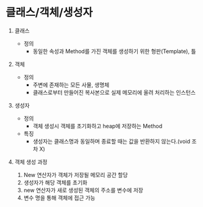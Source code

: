 # **클래스/객체/생성자**
1. 클래스
	 - 정의
	 	 - 동일한 속성과 Method를 가진 객체를 생성하기 위한 형판(Template), 틀

2. 객체
	 - 정의
	 	 - 주변에 존재하는 모든 사물, 생명체
	 	 - 클래스로부터 만들어진 복사본으로 실제 메모리에 올려 처리하는 인스턴스

3. 생성자
	 - 정의
	 	 - 객체 생성시 객체를 초기화하고 heap에 저장하는 Method
	 - 특징
	 	 - 생성자는 클래스명과 동일하며 종료할 때는 값을 반환하지 않는다.(void 조차 X)

4. 객체 생성 과정
	 1. New 연산자가 객체가 저장될 메모리 공간 할당
	 2. 생성자가 해당 객체를 초기화
	 3. new 연산자가 새로 생성된 객체의 주소를 변수에 저장
	 4. 변수 명을 통해 객체에 접근 가능